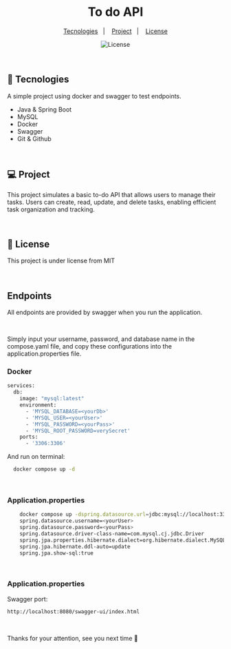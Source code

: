 <h1 align="center"> To do API </h1>
<p align="center">
  <a href="#-tecnologies">Tecnologies</a>&nbsp;&nbsp;&nbsp;|&nbsp;&nbsp;&nbsp;
  <a href="#-project">Project</a>&nbsp;&nbsp;&nbsp;|&nbsp;&nbsp;&nbsp;
  <a href="#memo-license">License</a>
  <p align="center">
  <img alt="License" src="https://img.shields.io/static/v1?label=license&message=MIT&color=49AA26&labelColor=000000">
</p>
</p>

<br>

## 🚀 Tecnologies

A simple project using docker and swagger to test endpoints.

- Java & Spring Boot
- MySQL
- Docker
- Swagger 
- Git & Github 

 <br>

## 💻 Project

This project simulates a basic to-do API that allows users to manage their tasks. Users can create, read, update, and delete tasks, enabling efficient task organization and tracking.

<br>

## :memo: License


This project is under license from MIT

<br>

## Endpoints 
<p>All endpoints are provided by swagger when you run the application. </p>

<br>

<p> Simply input your username, password, and database name in the compose.yaml file, and copy these configurations into the application.properties file. </p>

### Docker
 
```sh
services:
  db:
    image: "mysql:latest"
    environment:
      - 'MYSQL_DATABASE=<yourDb>'
      - 'MYSQL_USER=<yourUser>'
      - 'MYSQL_PASSWORD=<yourPass>'
      - 'MYSQL_ROOT_PASSWORD=verySecret'
    ports:
      - '3306:3306'
```

<p> And run on terminal: </p>

```sh
  docker compose up -d
```

<br>

### Application.properties
```sh
    docker compose up -dspring.datasource.url=jdbc:mysql://localhost:3306/<yourDb>
    spring.datasource.username=<yourUser>
    spring.datasource.password=<yourPass>
    spring.datasource.driver-class-name=com.mysql.cj.jdbc.Driver
    spring.jpa.properties.hibernate.dialect=org.hibernate.dialect.MySQL8Dialect
    spring.jpa.hibernate.ddl-auto=update
    spring.jpa.show-sql:true
```

<br>

### Application.properties

<p> Swagger port: </p>

```sh
http://localhost:8080/swagger-ui/index.html
```
<br>

<p>Thanks for your attention, see you next time 💜</p>

